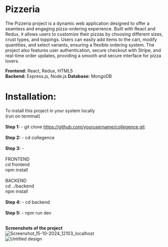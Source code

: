# Pizzeria
The Pizzeria project is a dynamic web application designed to offer a seamless and engaging pizza-ordering experience. Built with React and Redux, it allows users to customize their pizzas by choosing different sizes, crust types, and toppings. Users can easily add items to the cart, modify quantities, and select variants, ensuring a flexible ordering system. The project also features user authentication, secure checkout with Stripe, and real-time order updates, providing a smooth and secure interface for pizza lovers.

**Frontend:** React, Redux, HTML5<br/>
**Backend:** Express.js, Node.js
**Database:** MongoDB

# **Installation:** 
To install this project in your system locally <br/>
(run on terminal)<br/><br/>
**Step 1:** - git clone https://github.com/yourusername/collegence.git<br/><br/>
**Step 2:** - cd collegence<br/><br/>
**Step 3:** - <br/><br/>
FRONTEND<br/>
  cd frontend<br/>
  npm install<br/><br/>
BACKEND<br/>
  cd ../backend<br/>
  npm install<br/><br/>
**Step 4:** - cd backend<br/><br/>
**Step 5:** - npm run dev <br/>
<br/>

**Screenshots of the project**
<br/>
![Screenshot_15-10-2024_12103_localhost](https://github.com/user-attachments/assets/7013c180-3786-4005-8358-6ba7b9ab60e4)
<br/>
![Untitled design](https://github.com/user-attachments/assets/c570f152-031f-428c-9e94-9f781c4bc56c)




